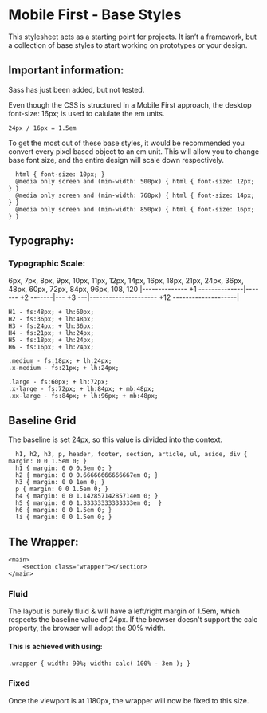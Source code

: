 # Mobile First - Base Styles

This stylesheet acts as a starting point for projects. It isn’t a framework, but a collection of base styles to start working on prototypes or your design.


## Important information:

Sass has just been added, but not tested.


Even though the CSS is structured in a Mobile First approach, the desktop font-size: 16px; is used to calulate the em units.
```
24px / 16px = 1.5em
```

To get the most out of these base styles, it would be recommended you convert every pixel based object to an em unit. This will allow you to change base font size, and the entire design will scale down respectively.

```
  html { font-size: 10px; }
  @media only screen and (min-width: 500px) { html { font-size: 12px; } }
  @media only screen and (min-width: 768px) { html { font-size: 14px; } }
  @media only screen and (min-width: 850px) { html { font-size: 16px; } }
```

## Typography:

### Typographic Scale:

6px, 7px, 8px, 9px, 10px, 11px, 12px, 14px, 16px, 18px, 21px, 24px, 36px, 48px, 60px, 72px, 84px, 96px, 108, 120
|-------------- +1 --------------|------- +2 -------|--- +3 ---|--------------------- +12 --------------------|


```
H1 - fs:48px; + lh:60px;
H2 - fs:36px; + lh:48px;
H3 - fs:24px; + lh:36px;
H4 - fs:21px; + lh:24px;
H5 - fs:18px; + lh:24px;
H6 - fs:16px; + lh:24px;

.medium - fs:18px; + lh:24px;
.x-medium - fs:21px; + lh:24px;

.large - fs:60px; + lh:72px;
.x-large - fs:72px; + lh:84px; + mb:48px;
.xx-large - fs:84px; + lh:96px; + mb:48px;
```

## Baseline Grid

The baseline is set 24px, so this value is divided into the context.

```
  h1, h2, h3, p, header, footer, section, article, ul, aside, div { margin: 0 0 1.5em 0; }
  h1 { margin: 0 0 0.5em 0; }
  h2 { margin: 0 0 0.66666666666667em 0; }
  h3 { margin: 0 0 1em 0; }
  p { margin: 0 0 1.5em 0; }
  h4 { margin: 0 0 1.14285714285714em 0; }
  h5 { margin: 0 0 1.33333333333333em 0;  }
  h6 { margin: 0 0 1.5em 0; }
  li { margin: 0 0 1.5em 0; }
```

## The Wrapper:

```
<main>
	<section class="wrapper"></section>
</main>
```

### Fluid

The layout is purely fluid & will have a left/right margin of 1.5em, which respects the baseline value of 24px. 
If the browser doesn't support the calc property, the browser will adopt the 90% width.

#### This is achieved with using: 
```
.wrapper { width: 90%; width: calc( 100% - 3em ); }
```

### Fixed

Once the viewport is at 1180px, the wrapper will now be fixed to this size.




